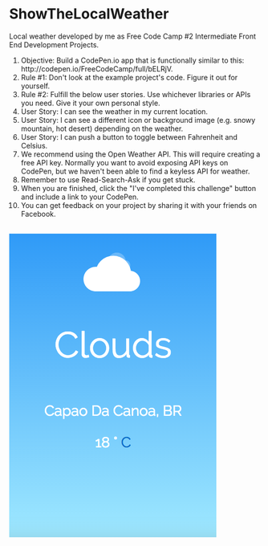 # ShowTheLocalWeather
Local weather developed by me as Free Code Camp #2 Intermediate Front End Development Projects.

<ol>
  <li>Objective: Build a CodePen.io app that is functionally similar to this: http://codepen.io/FreeCodeCamp/full/bELRjV.</li>
  <li>Rule #1: Don't look at the example project's code. Figure it out for yourself.</li>
  <li>Rule #2: Fulfill the below user stories. Use whichever libraries or APIs you need. Give it your own personal style.</li>
  <li>User Story: I can see the weather in my current location.</li>
  <li>User Story: I can see a different icon or background image (e.g. snowy mountain, hot desert) depending on the weather.</li>
  <li>User Story: I can push a button to toggle between Fahrenheit and Celsius.</li>
  <li>We recommend using the Open Weather API. This will require creating a free API key. Normally you want to avoid exposing API keys on CodePen, but we haven't been able to find a keyless API for weather.</li>
  <li>Remember to use Read-Search-Ask if you get stuck.</li>
  <li>When you are finished, click the "I've completed this challenge" button and include a link to your CodePen.</li>
  <li>You can get feedback on your project by sharing it with your friends on Facebook.</li>
</ol>

<br/>
<img src="page.pnd.png" />
